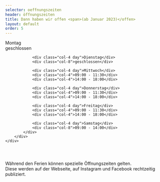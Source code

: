 ```yaml
---
selector: oeffnungszeiten
header: öffnungszeiten
title: Dann haben wir offen <span>(ab Januar 2023)</offen>
layout: default
order: 5
---
```


<div class="row justify-content-center">
    <div class="col-lg-8 d-flex oeffnungszeiten-table">
        <div class="container pt-3 pb-3">
            <div class="row">
                <div class="col-4 day">Montag</div>
                <div class="col-8">geschlossen</div>

                <div class="col-4 day">Dienstag</div>
                <div class="col-8">geschlossen</div>

                <div class="col-4 day">Mittwoch</div>
                <div class="col-4">09:00 - 11:30</div>
                <div class="col-4">14:00 - 18:00</div>

                <div class="col-4 day">Donnerstag</div>
                <div class="col-4">09:00 - 11:30</div>
                <div class="col-4">14:00 - 18:00</div>

                <div class="col-4 day">Freitag</div>
                <div class="col-4">09:00 - 11:30</div>
                <div class="col-4">14:00 - 18:00</div>

                <div class="col-4 day">Samstag</div>
                <div class="col-8">09:00 - 14:00</div>
            </div>
        </div>
    </div>
</div>
<div class="row justify-content-md-center" style="padding-top: 2em">
    <div class="text-center">
    <p>
    Während den Ferien können spezielle Öffnungszeiten gelten.<br/>Diese werden auf der Webseite, auf Instagram und Facebook rechtzeitig publiziert.
    </p>
    </div>
</div>
